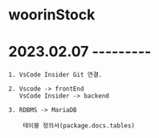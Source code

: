 # woorinStock

# 2023.02.07 ---------

    1. VsCode Insider Git 연결.

    2. Vscode -> frontEnd
       VsCode Insider -> backend

    3. RDBMS -> MariaDB

        테이블 정의서(package.docs.tables)